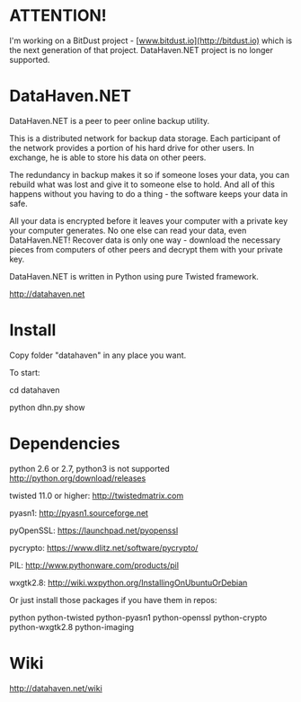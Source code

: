 ATTENTION!
==========

I'm working on a BitDust project - [www.bitdust.io](http://bitdust.io) which is the next generation of that project. DataHaven.NET project is no longer supported.


DataHaven.NET
=============

DataHaven.NET is a peer to peer online backup utility.

This is a distributed network for backup data storage. Each participant of the network provides a portion of his hard drive for other users. In exchange, he is able to store his data on other peers.

The redundancy in backup makes it so if someone loses your data, you can rebuild what was lost and give it to someone else to hold. And all of this happens without you having to do a thing - the software keeps your data in safe.

All your data is encrypted before it leaves your computer with a private key your computer generates. No one else can read your data, even DataHaven.NET! Recover data is only one way - download the necessary pieces from computers of other peers and decrypt them with your private key.

DataHaven.NET is written in Python using pure Twisted framework.

http://datahaven.net



Install
=======

Copy folder "datahaven" in any place you want.

To start:

cd datahaven

python dhn.py show



Dependencies
============

python 2.6 or 2.7, python3 is not supported
    http://python.org/download/releases
    
twisted 11.0 or higher: 
    http://twistedmatrix.com
    
pyasn1: 
    http://pyasn1.sourceforge.net
    
pyOpenSSL: 
    https://launchpad.net/pyopenssl
    
pycrypto: 
    https://www.dlitz.net/software/pycrypto/
    
PIL: 
    http://www.pythonware.com/products/pil
    
wxgtk2.8: 
    http://wiki.wxpython.org/InstallingOnUbuntuOrDebian


Or just install those packages if you have them in repos:
    
python
python-twisted
python-pyasn1
python-openssl
python-crypto
python-wxgtk2.8
python-imaging 



Wiki
====

http://datahaven.net/wiki
